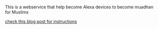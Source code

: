 This is a webservice that help become Alexa devices to become muadhan for Muslims

[check this blog post for instructions](https://www.zkhan.in/posts/automating-adhan-alexa-device-simple-guide/)

